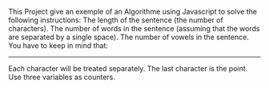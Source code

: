 This Project give an exemple of an Algorithme using Javascript to solve the following instructions:
The length of the sentence (the number of characters).
The number of words in the sentence (assuming that the words are separated by a single space).
The number of vowels in the sentence.
You have to keep in mind that: 
******************************************************
Each character will be treated separately.
The last character is the point.
Use three variables as counters.